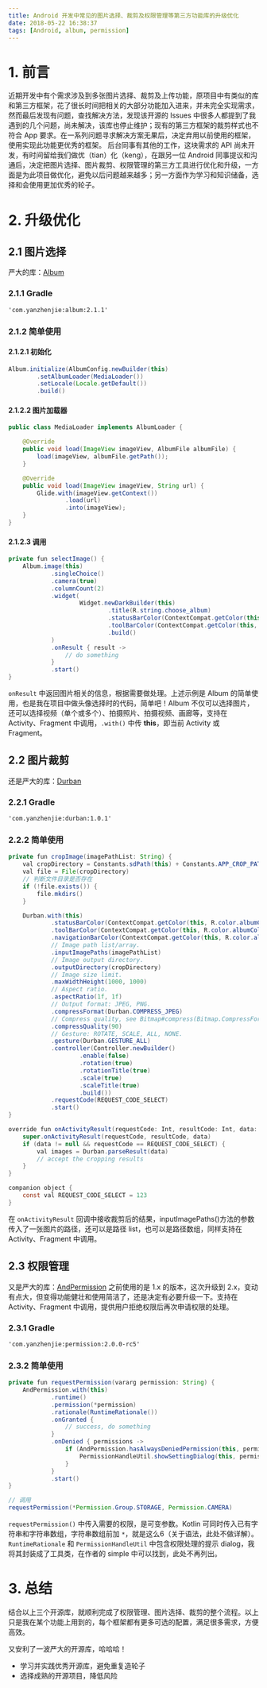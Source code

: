 ```yaml
---
title: Android 开发中常见的图片选择、裁剪及权限管理等第三方功能库的升级优化
date: 2018-05-22 16:38:37
tags: [Android, album, permission]
---
```

# 1. 前言
近期开发中有个需求涉及到多张图片选择、裁剪及上传功能，原项目中有类似的库和第三方框架，花了很长时间把相关的大部分功能加入进来，并未完全实现需求，然而最后发现有问题，查找解决方法，发现该开源的 Issues 中很多人都提到了我遇到的几个问题，尚未解决，该库也停止维护；现有的第三方框架的裁剪样式也不符合 App 要求。在一系列问题寻求解决方案无果后，决定弃用以前使用的框架，使用实现此功能更优秀的框架。
后台同事有其他的工作，这块需求的 API 尚未开发，有时间留给我们做优（tian）化（keng），在跟另一位 Android 同事提议和沟通后，决定把图片选择、图片裁剪、权限管理的第三方工具进行优化和升级，一方面是为此项目做优化，避免以后问题越来越多；另一方面作为学习和知识储备，选择和会使用更加优秀的轮子。

<!--more-->

# 2. 升级优化
## 2.1 图片选择
严大的库：[Album](https://github.com/yanzhenjie/Album)

### 2.1.1 Gradle
`'com.yanzhenjie:album:2.1.1'`

### 2.1.2 简单使用
#### 2.1.2.1 初始化
```java
Album.initialize(AlbumConfig.newBuilder(this)
        .setAlbumLoader(MediaLoader())
        .setLocale(Locale.getDefault())
        .build()
```

#### 2.1.2.2 图片加载器
```java
public class MediaLoader implements AlbumLoader {

    @Override
    public void load(ImageView imageView, AlbumFile albumFile) {
        load(imageView, albumFile.getPath());
    }

    @Override
    public void load(ImageView imageView, String url) {
        Glide.with(imageView.getContext())
                .load(url)
                .into(imageView);
    }
}
```

#### 2.1.2.3 调用
```java
private fun selectImage() {
    Album.image(this)
            .singleChoice()
            .camera(true)
            .columnCount(2)
            .widget(
                    Widget.newDarkBuilder(this)
                            .title(R.string.choose_album)
                            .statusBarColor(ContextCompat.getColor(this, R.color.albumColorPrimaryBlack))
                            .toolBarColor(ContextCompat.getColor(this, R.color.albumColorPrimaryBlack))
                            .build()
            )
            .onResult { result ->
                // do something
            }
            .start()
}
```

`onResult` 中返回图片相关的信息，根据需要做处理。上述示例是 Album 的简单使用，也是我在项目中做头像选择时的代码，简单吧！Album 不仅可以选择图片，还可以选择视频（单个或多个）、拍摄照片、拍摄视频、画廊等，支持在 Activity、Fragment 中调用，`.with()` 中传 **this**，即当前 Activity 或 Fragment。

## 2.2 图片裁剪
还是严大的库：[Durban](https://github.com/yanzhenjie/Durban)
### 2.2.1 Gradle
`'com.yanzhenjie:durban:1.0.1'`

### 2.2.2 简单使用
```java
private fun cropImage(imagePathList: String) {
    val cropDirectory = Constants.sdPath(this) + Constants.APP_CROP_PATH
    val file = File(cropDirectory)
    // 判断文件目录是否存在
    if (!file.exists()) {
        file.mkdirs()
    }

    Durban.with(this)
            .statusBarColor(ContextCompat.getColor(this, R.color.albumColorPrimaryBlack))
            .toolBarColor(ContextCompat.getColor(this, R.color.albumColorPrimaryBlack))
            .navigationBarColor(ContextCompat.getColor(this, R.color.albumColorPrimaryBlack))
            // Image path list/array.
            .inputImagePaths(imagePathList)
            // Image output directory.
            .outputDirectory(cropDirectory)
            // Image size limit.
            .maxWidthHeight(1000, 1000)
            // Aspect ratio.
            .aspectRatio(1f, 1f)
            // Output format: JPEG, PNG.
            .compressFormat(Durban.COMPRESS_JPEG)
            // Compress quality, see Bitmap#compress(Bitmap.CompressFormat, int, OutputStream)
            .compressQuality(90)
            // Gesture: ROTATE, SCALE, ALL, NONE.
            .gesture(Durban.GESTURE_ALL)
            .controller(Controller.newBuilder()
                    .enable(false)
                    .rotation(true)
                    .rotationTitle(true)
                    .scale(true)
                    .scaleTitle(true)
                    .build())
            .requestCode(REQUEST_CODE_SELECT)
            .start()
}

override fun onActivityResult(requestCode: Int, resultCode: Int, data: Intent?) {
    super.onActivityResult(requestCode, resultCode, data)
    if (data != null && requestCode == REQUEST_CODE_SELECT) {
        val images = Durban.parseResult(data)
        // accept the cropping results
    }
}

companion object {
    const val REQUEST_CODE_SELECT = 123
}
```

在 `onActivityResult` 回调中接收裁剪后的结果，inputImagePaths()方法的参数传入了一张图片的路径，还可以是路径 list，也可以是路径数组，同样支持在 Activity、Fragment 中调用。

## 2.3 权限管理
又是严大的库：[AndPermission](https://github.com/yanzhenjie/AndPermission)
之前使用的是 1.x 的版本，这次升级到 2.x，变动有点大，但变得功能健壮和使用简洁了，还是决定有必要升级一下。支持在 Activity、Fragment 中调用，提供用户拒绝权限后再次申请权限的处理。

### 2.3.1 Gradle
`'com.yanzhenjie:permission:2.0.0-rc5'`

### 2.3.2 简单使用
```java
private fun requestPermission(vararg permission: String) {
    AndPermission.with(this)
            .runtime()
            .permission(*permission)
            .rationale(RuntimeRationale())
            .onGranted {
                // success, do something
            }
            .onDenied { permissions ->
                if (AndPermission.hasAlwaysDeniedPermission(this, permissions)) {
                    PermissionHandleUtil.showSettingDialog(this, permissions)
                }
            }
            .start()
}

// 调用
requestPermission(*Permission.Group.STORAGE, Permission.CAMERA)
```

`requestPermission()` 中传入需要的权限，是可变参数。Kotlin 可同时传入已有字符串和字符串数组，字符串数组前加 `*`，就是这么6（关于语法，此处不做详解）。
`RuntimeRationale` 和 `PermissionHandleUtil` 中包含权限处理的提示 dialog，我将其封装成了工具类，在作者的 simple 中可以找到，此处不再列出。

# 3. 总结
结合以上三个开源库，就顺利完成了权限管理、图片选择、裁剪的整个流程。以上只是我在某个功能上用到的，每个框架都有更多可选的配置，满足很多需求，方便高效。

又安利了一波严大的开源库，哈哈哈！

- 学习并实践优秀开源库，避免重复造轮子
- 选择成熟的开源项目，降低风险